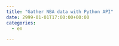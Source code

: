 ```yaml
---
title: "Gather NBA data with Python API"
date: 2999-01-01T17:00:00+00:00
categories: 
  - en

---
```

